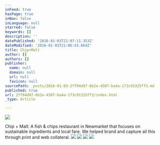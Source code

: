 ```yaml
---
inFeed: true
hasPage: true
inNav: false
inLanguage: null
starred: false
keywords: []
description: ''
datePublished: '2016-01-03T21:07:11.353Z'
dateModified: '2016-01-03T21:06:43.664Z'
title: Chip+Malt
author: []
authors: []
publisher:
  name: null
  domain: null
  url: null
  favicon: null
sourcePath: _posts/2016-01-03-2ff94d97-6b2e-4507-ba4a-173c91325ff3.md
published: true
url: 2ff94d97-6b2e-4507-ba4a-173c91325ff3/index.html
_type: Article

---
```

![](https://the-grid-user-content.s3-us-west-2.amazonaws.com/a8ab70ab-1ee9-485e-9e49-56dc1119655e.jpg)

Chip + Malt: A fish & chips restaurant in Newmarket that focuses on sustainable ingredients and local fare. We helped brand and capture all this through print and web collateral.
![](https://the-grid-user-content.s3-us-west-2.amazonaws.com/44c9c114-2f3e-4286-ae50-d6bac4be0707.jpg)
![](https://the-grid-user-content.s3-us-west-2.amazonaws.com/cceea8b7-e17d-45e0-b512-86a53de8ff17.jpg)
![](https://the-grid-user-content.s3-us-west-2.amazonaws.com/2f04ae92-5a3f-43ad-a4d5-2095a1329dd4.jpg)
![](https://the-grid-user-content.s3-us-west-2.amazonaws.com/0fdd6c07-8695-4430-adc7-86b7e680c6a1.jpg)